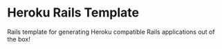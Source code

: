 Heroku Rails Template
=====================

Rails template for generating Heroku compatible Rails applications out of the box!


